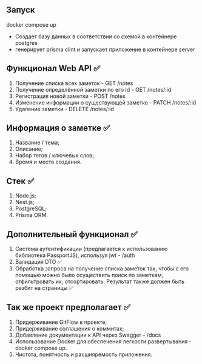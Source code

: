 ## Запуск
docker compose up
- Создает базу данных в соответствии со схемой в контейнере postgres
- генерирует prisma clint и запускает приложение в контейнере server

## Функционал Web API ✅

1. Получение списка всех заметок - GET /notes 
2. Получение определённой заметки по его Id - GET /notes/:id
3. Регистрация новой заметки - POST /notes
4. Изменение информации о существующей заметке - PATCH /notes/:id
5. Удаление заметки - DELETE /notes/:id

## Информация о заметке ✅

1. Название / тема;
2. Описание;
3. Набор тегов / ключевых слов;
4. Время и место создания.

## Стек ✅

1. Node.js;
2. Nest.js;
3. PostgreSQL;
4. Prisma ORM.

## Дополнительный функционал ✅

1. Система аутентификации (предлагается к использованию библиотека PassportJS), используя jwt - /auth
2. Валидация DTO ✅
3. Обработка запроса на получение списка заметок так, чтобы с его помощью можно было осуществить поиск по заметкам, отфильтровать их, отсортировать. Результат также должен быть разбит на страницы ✅

## Так же проект предполагает ✅

1. Придерживание GitFlow в проекте;
2. Придерживание cоглашения о коммитах;
3. Добавление документации к API через Swagger - /docs
4. Использование Docker для обеспечения легкости развертывания - docker compose up.
5. Чистота, понятность и расшияремость приложения.
